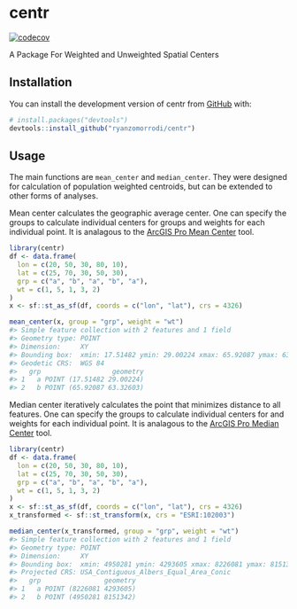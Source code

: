 
<!-- README.md is generated from README.Rmd. Please edit that file -->

# centr

<!-- badges: start -->

[![codecov](https://codecov.io/github/ryanzomorrodi/centr/graph/badge.svg?token=TTGPNPXV8Z)](https://codecov.io/github/ryanzomorrodi/centr)
<!-- badges: end -->

A Package For Weighted and Unweighted Spatial Centers

## Installation

You can install the development version of centr from
[GitHub](https://github.com/) with:

``` r
# install.packages("devtools")
devtools::install_github("ryanzomorrodi/centr")
```

## Usage

The main functions are `mean_center` and `median_center`. They were
designed for calculation of population weighted centroids, but can be
extended to other forms of analyses.

Mean center calculates the geographic average center. One can specify
the groups to calculate individual centers for groups and weights for
each individual point. It is analagous to the [ArcGIS Pro Mean
Center](https://pro.arcgis.com/en/pro-app/latest/tool-reference/spatial-statistics/mean-center.htm)
tool.

``` r
library(centr)
df <- data.frame(
  lon = c(20, 50, 30, 80, 10),
  lat = c(25, 70, 30, 50, 30),
  grp = c("a", "b", "a", "b", "a"),
  wt = c(1, 5, 1, 3, 2)
)
x <- sf::st_as_sf(df, coords = c("lon", "lat"), crs = 4326)

mean_center(x, group = "grp", weight = "wt")
#> Simple feature collection with 2 features and 1 field
#> Geometry type: POINT
#> Dimension:     XY
#> Bounding box:  xmin: 17.51482 ymin: 29.00224 xmax: 65.92087 ymax: 63.32603
#> Geodetic CRS:  WGS 84
#>   grp                  geometry
#> 1   a POINT (17.51482 29.00224)
#> 2   b POINT (65.92087 63.32603)
```

Median center iteratively calculates the point that minimizes distance
to all features. One can specify the groups to calculate individual
centers for and weights for each individual point. It is analagous to
the [ArcGIS Pro Median
Center](https://pro.arcgis.com/en/pro-app/latest/tool-reference/spatial-statistics/median-center.htm)
tool.

``` r
library(centr)
df <- data.frame(
  lon = c(20, 50, 30, 80, 10),
  lat = c(25, 70, 30, 50, 30),
  grp = c("a", "b", "a", "b", "a"),
  wt = c(1, 5, 1, 3, 2)
)
x <- sf::st_as_sf(df, coords = c("lon", "lat"), crs = 4326)
x_transformed <- sf::st_transform(x, crs = "ESRI:102003")

median_center(x_transformed, group = "grp", weight = "wt")
#> Simple feature collection with 2 features and 1 field
#> Geometry type: POINT
#> Dimension:     XY
#> Bounding box:  xmin: 4950281 ymin: 4293605 xmax: 8226081 ymax: 8151342
#> Projected CRS: USA_Contiguous_Albers_Equal_Area_Conic
#>   grp                geometry
#> 1   a POINT (8226081 4293605)
#> 2   b POINT (4950281 8151342)
```

